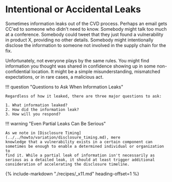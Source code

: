 # Intentional or Accidental Leaks

Sometimes information leaks out of the CVD process. Perhaps an email
gets CC'ed to someone who didn't need to know. Somebody might talk too
much at a conference. Somebody could tweet that they just found a
vulnerability in product X, providing no other details. Somebody might
intentionally disclose the information to someone not involved in the
supply chain for the fix.

Unfortunately, not everyone plays by the same rules. You might find
information you thought was shared in confidence showing up in some
non-confidential location. It might be a simple misunderstanding,
mismatched expectations, or in rare cases, a malicious act.

!!! question "Questions to Ask When Information Leaks"

    Regardless of how it leaked, there are three major questions to ask:

    1. What information leaked?
    2. How did the information leak?
    3. How will you respond?

!!! warning "Even Partial Leaks Can Be Serious"

    As we note in [Disclosure Timing](../../howto/variation/disclosure_timing.md), mere
    knowledge that a vulnerability exists in a certain component can
    sometimes be enough to enable a determined individual or organization to
    find it. While a partial leak of information isn't necessarily as
    serious as a detailed leak, it should at least trigger additional
    consideration of accelerating the disclosure timeline.

{% include-markdown "./recipes/_x11.md" heading-offset=1 %}
